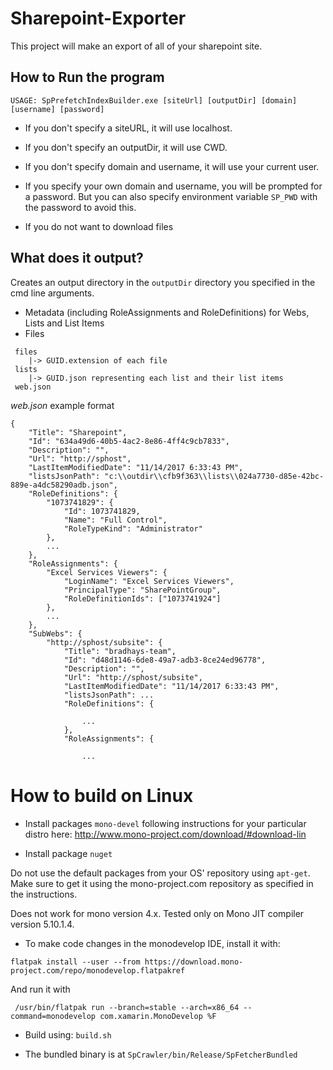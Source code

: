 # Sharepoint-Exporter

This project will make an export of all of your sharepoint site. 

## How to Run the program 

`USAGE: SpPrefetchIndexBuilder.exe [siteUrl] [outputDir] [domain] [username] [password]`

* If you don't specify a siteURL, it will use localhost.

* If you don't specify an outputDir, it will use CWD.

* If you don't specify domain and username, it will use your current user.

* If you specify your own domain and username, you will be prompted for a password. But you can also specify environment variable `SP_PWD` with the password to avoid this.

* If you do not want to download files 

## What does it output?

Creates an output directory in the `outputDir` directory you specified in the cmd line arguments.

 * Metadata (including RoleAssignments and RoleDefinitions) for Webs, Lists and List Items
 * Files
 
```
 files
    |-> GUID.extension of each file
 lists
    |-> GUID.json representing each list and their list items
 web.json
```

*web.json* example format
```
{
	"Title": "Sharepoint",
	"Id": "634a49d6-40b5-4ac2-8e86-4ff4c9cb7833",
	"Description": "",
	"Url": "http://sphost",
	"LastItemModifiedDate": "11/14/2017 6:33:43 PM",
	"listsJsonPath": "c:\\outdir\\cfb9f363\\lists\\024a7730-d85e-42bc-889e-a4dc58290adb.json",
	"RoleDefinitions": {
		"1073741829": {
			"Id": 1073741829,
			"Name": "Full Control",
			"RoleTypeKind": "Administrator"
		},
		...
	},
	"RoleAssignments": {
		"Excel Services Viewers": {
			"LoginName": "Excel Services Viewers",
			"PrincipalType": "SharePointGroup",
			"RoleDefinitionIds": ["1073741924"]
		},
		...
	},
	"SubWebs": {
		"http://sphost/subsite": {
			"Title": "bradhays-team",
			"Id": "d48d1146-6de8-49a7-adb3-8ce24ed96778",
			"Description": "",
			"Url": "http://sphost/subsite",
			"LastItemModifiedDate": "11/14/2017 6:33:43 PM",
			"listsJsonPath": ...
			"RoleDefinitions": {
				
				...
			},
			"RoleAssignments": {
				
				...
```

# How to build on Linux

* Install packages `mono-devel` following instructions for your particular distro here: http://www.mono-project.com/download/#download-lin

* Install package `nuget`

Do not use the default packages from your OS' repository using `apt-get`. Make sure to get it using the mono-project.com repository as specified in the instructions.

Does not work for mono version 4.x. Tested only on Mono JIT compiler version 5.10.1.4.

* To make code changes in the monodevelop IDE, install it with:

```
flatpak install --user --from https://download.mono-project.com/repo/monodevelop.flatpakref
```

 And run it with 

```
 /usr/bin/flatpak run --branch=stable --arch=x86_64 --command=monodevelop com.xamarin.MonoDevelop %F
```

* Build using: `build.sh`

* The bundled binary is at `SpCrawler/bin/Release/SpFetcherBundled`
